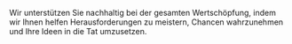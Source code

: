 Wir unterstützen Sie nachhaltig bei der gesamten Wertschöpfung, indem wir Ihnen helfen Herausforderungen zu meistern, Chancen wahrzunehmen und Ihre Ideen in die Tat umzusetzen.
